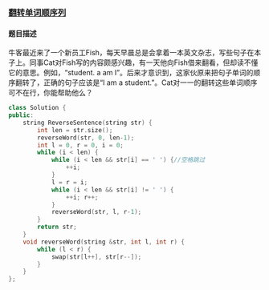 ### [翻转单词顺序列](https://www.nowcoder.com/practice/3194a4f4cf814f63919d0790578d51f3?tpId=13&tqId=11197&tPage=3&rp=3&ru=/ta/coding-interviews&qru=/ta/coding-interviews/question-ranking)
#### 题目描述
牛客最近来了一个新员工Fish，每天早晨总是会拿着一本英文杂志，写些句子在本子上。同事Cat对Fish写的内容颇感兴趣，有一天他向Fish借来翻看，但却读不懂它的意思。例如，“student. a am I”。后来才意识到，这家伙原来把句子单词的顺序翻转了，正确的句子应该是“I am a student.”。Cat对一一的翻转这些单词顺序可不在行，你能帮助他么？
```c++
class Solution {
public:
    string ReverseSentence(string str) {
        int len = str.size();
        reverseWord(str, 0, len-1);
        int l = 0, r = 0, i = 0;
        while (i < len) {
            while (i < len && str[i] == ' ') {//空格跳过
                ++i;
            }
            l = r = i;
            while (i < len && str[i] != ' ') {
                ++i; r++;
            }
            reverseWord(str, l, r-1);
        }
        return str;
    }
    void reverseWord(string &str, int l, int r) {
        while (l < r) {
            swap(str[l++], str[r--]);
        }
    }
};
```